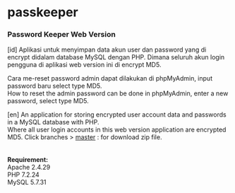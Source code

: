 # passkeeper
<h3>Password Keeper Web Version</h3>

[id] Aplikasi untuk menyimpan data akun user dan password yang di encrypt didalam database MySQL dengan PHP. Dimana seluruh akun login pengguna di aplikasi web version ini di encrypt MD5.

Cara me-reset password admin dapat dilakukan di phpMyAdmin, input password baru select type MD5.<br />
How to reset the admin password can be done in phpMyAdmin, enter a new password, select type MD5.

[en] An application for storing encrypted user account data and passwords in a MySQL database with PHP. <br />Where all user login accounts in this web version application are encrypted MD5. Click branches > <a href="https://github.com/l3modz/passkeeper/tree/master">master</a> : for download zip file.
<br />
<br />
<br />
<b>Requirement:</b><br />
Apache 2.4.29<br />
PHP 7.2.24<br />
MySQL 5.7.31<br />
